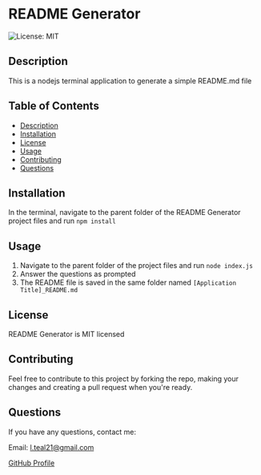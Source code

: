 # README Generator
![License: MIT](https://img.shields.io/badge/License-MIT-blue.svg)
## Description 
This is a nodejs terminal application to generate a simple README.md file
## Table of Contents 
* [Description](#Description)  
* [Installation](#Installation) 
* [License](#License)   
* [Usage](#Usage)  
* [Contributing](#Contributing)   
* [Questions](#Questions)  
## Installation 
In the terminal, navigate to the parent folder of the README Generator project files and run `npm install`
## Usage 
1. Navigate to the parent folder of the project files and run `node index.js`
2. Answer the questions as prompted
3. The README file is saved in the same folder named `[Application Title]_README.md`
## License
README Generator is MIT licensed
## Contributing 
Feel free to contribute to this project by forking the repo, making your changes and creating a pull request when you're ready.

## Questions
If you have any questions, contact me:

Email: l.teal21@gmail.com

[GitHub Profile](https://github.com/luketeal)